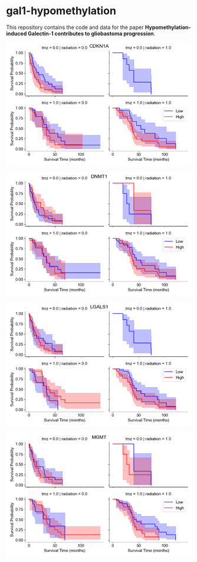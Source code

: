 # gal1-hypomethylation

This repository contains the code and data for the paper **Hypomethylation-induced Galectin-1 contributes to gliobastoma progression**.

![](./imgs/CDKN1A_KM.png)

![](./imgs/DNMT1_KM.png)

![](./imgs/LGALS1_KM.png)

![](./imgs/MGMT_KM.png)